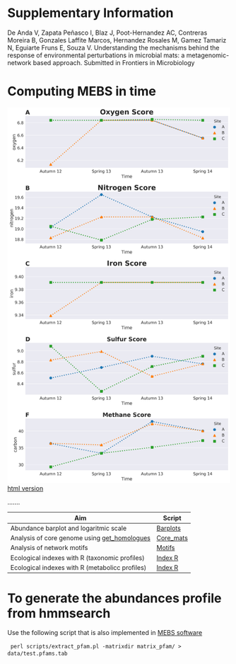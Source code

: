 # Supplementary Information


De Anda V, Zapata Peñasco I, Blaz J, Poot-Hernandez AC, Contreras Moreira B, Gonzales Laffite Marcos, Hernandez Rosales M, Gamez Tamariz N, Eguiarte Fruns E, Souza V. Understanding the mechanisms behind the response of environmental perturbations in microbial mats: a metagenomic-network based approach. Submitted in Frontiers in Microbiology 



# Computing MEBS in time  
![Cycles in time , 50% ](./figures/MEBS_mats.png)
[html version ](https://valdeanda.github.io/Time_series_mats/scripts/MebsInTime.html)




.......


|Aim|Script|
|-------------------------------|---------------------------|
|Abundance barplot and logaritmic scale|[Barplots](./scripts/Bar_plots_composition.ipynb)|
|Analysis of core genome using [get_homologues](https://github.com/eead-csic-compbio/get_homologues)|[Core_mats](./scripts/Core_bacteria.ipynb) |
|Analysis of network motifs|[Motifs](./scripts/Motifs.ipynb) |
|Ecological indexes with R (taxonomic profiles)|[Index R](./scripts/Ecological_index.ipynb) |
|Ecological indexes with R (metabolicc profiles)|[Index R](./scripts/Diversidad_pfams.ipynb) |


# To generate the abundances profile from hmmsearch 
Use the following script that is also implemented in [MEBS software](https://github.com/eead-csic-compbio/metagenome_Pfam_score/tree/master/scripts)

```
 perl scripts/extract_pfam.pl -matrixdir matrix_pfam/ > data/test.pfams.tab 

```

